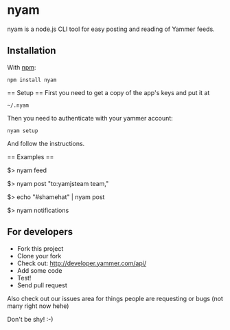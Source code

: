 nyam
=====

nyam is a node.js CLI tool for easy posting and reading of Yammer feeds. 

Installation
------------

With [npm](http://github.com/isaacs/npm):

    npm install nyam

== Setup ==
First you need to get a copy of the app's keys and put it at

    ~/.nyam

Then you need to authenticate with your yammer account:

    nyam setup

And follow the instructions.


== Examples ==

$> nyam feed

$> nyam post "to:yamjsteam team,"

$> echo "#shamehat" | nyam post

$> nyam notifications



For developers
-------------------------------------

  * Fork this project
  * Clone your fork
  * Check out: http://developer.yammer.com/api/
  * Add some code
  * Test!
  * Send pull request

Also check out our issues area for things people are requesting or bugs (not many right now hehe) 

Don't be shy! :-)



